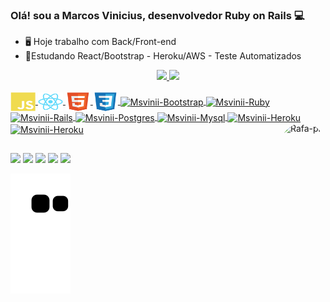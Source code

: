 ### Olá! sou a Marcos Vinicius, desenvolvedor Ruby on Rails 💻

  - 🖥 Hoje trabalho com Back/Front-end
  - 📝Estudando React/Bootstrap - Heroku/AWS - Teste Automatizados
 
<div align="center">
  <a href="https://github.com/msviniciius">
  <img height="180em" src="https://github-readme-stats.vercel.app/api?username=msviniciius&show_icons=true&theme=radical&include_all_commits=true&count_private=true"/>
  <img height="180em" src="https://github-readme-stats.vercel.app/api/top-langs/?username=msviniciius&layout=compact&langs_count=7&theme=radical"/>
</div>
<div style="display: inline_block"><br>
  <img align="center" alt="Msvinii-Js" height="30" width="40" src="https://raw.githubusercontent.com/devicons/devicon/master/icons/javascript/javascript-plain.svg">
  <img align="center" alt="Msvinii-React" height="30" width="40" src="https://raw.githubusercontent.com/devicons/devicon/master/icons/react/react-original.svg">
  <img align="center" alt="Msvinii-HTML" height="30" width="40" src="https://raw.githubusercontent.com/devicons/devicon/master/icons/html5/html5-original.svg">
  <img align="center" alt="Msvinii-CSS" height="30" width="40" src="https://raw.githubusercontent.com/devicons/devicon/master/icons/css3/css3-original.svg">
  <img align="center" alt="Msvinii-Bootstrap" height="30" width="40" src="https://cdn.jsdelivr.net/gh/devicons/devicon/icons/bootstrap/bootstrap-plain.svg">
  <img align="center" alt="Msvinii-Ruby" height="30" width="40" src="https://cdn.jsdelivr.net/gh/devicons/devicon/icons/ruby/ruby-plain.svg">
  <img align="center" alt="Msvinii-Rails" height="30" width="40" src="https://cdn.jsdelivr.net/gh/devicons/devicon/icons/rails/rails-plain.svg">
  <img align="center" alt="Msvinii-Postgres" height="30" width="40" src="https://cdn.jsdelivr.net/gh/devicons/devicon/icons/postgresql/postgresql-plain.svg">
  <img align="center" alt="Msvinii-Mysql" height="30" width="40" src="https://cdn.jsdelivr.net/gh/devicons/devicon/icons/mysql/mysql-original.svg">
  <img align="center" alt="Msvinii-Heroku" height="30" width="40" src="https://cdn.jsdelivr.net/gh/devicons/devicon/icons/heroku/heroku-plain.svg">
  <img align="center" alt="Msvinii-Heroku" height="30" width="40" src="https://cdn.jsdelivr.net/gh/devicons/devicon/icons/linux/linux-original.svg">
 
  <img align="right" alt="Rafa-pic" height="150" style="border-radius:50px;" src="https://media.giphy.com/media/M9gbBd9nbDrOTu1Mqx/giphy.gif">
</div>
  
  ##
 
<div> 
  <a href="https://instagram.com/ms_vinii" target="_blank"><img src="https://img.shields.io/badge/-Instagram-%23E4405F?style=for-the-badge&logo=instagram&logoColor=white" target="_blank"></a>
 <a href="https://discord.gg/msvinii" target="_blank"><img src="https://img.shields.io/badge/Discord-7289DA?style=for-the-badge&logo=discord&logoColor=white" target="_blank"></a> 
  <a href = "mailto:msvinicius.ads@gmail.com"><img src="https://img.shields.io/badge/-Gmail-%23333?style=for-the-badge&logo=gmail&logoColor=white" target="_blank"></a>
  <a href="https://www.linkedin.com/in/marcos-vinicius-9a8077194" target="_blank"><img src="https://img.shields.io/badge/-LinkedIn-%230077B5?style=for-the-badge&logo=linkedin&logoColor=white" target="_blank"></a>
    <a href="https://www.notion.so/Ol-sou-Marcos-Vinicius-Programador-Junior-em-Ruby-on-Rails-2536a82c2cc84f2cbd06e543059bdaab" target="_blank"><img src="https://img.shields.io/website-up-down-green-red/http/monip.org.svg" height="27" target="_blank"></a> 
 
  ![Snake animation](https://github.com/rafaballerini/rafaballerini/blob/output/github-contribution-grid-snake.svg)
 
</div>
